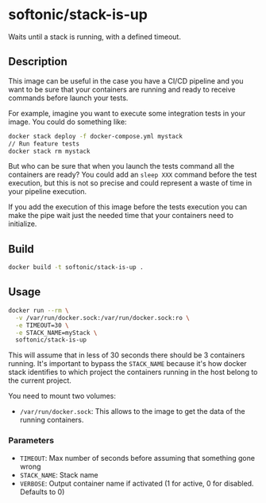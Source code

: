 # softonic/stack-is-up

Waits until a stack is running, with a defined timeout.

## Description

This image can be useful in the case you have a CI/CD pipeline and you want to be sure that
your containers are running and ready to receive commands before launch your tests.

For example, imagine you want to execute some integration tests in your image. You could do something like:

``` bash
docker stack deploy -f docker-compose.yml mystack
// Run feature tests
docker stack rm mystack
```

But who can be sure that when you launch the tests command all the containers are ready?
You could add an `sleep XXX` command before the test execution, but this is not so precise and could
represent a waste of time in your pipeline execution.

If you add the execution of this image before the tests execution you can make the pipe wait just the needed
time that your containers need to initialize.

## Build

``` bash
docker build -t softonic/stack-is-up .
```

## Usage

``` bash
docker run --rm \
  -v /var/run/docker.sock:/var/run/docker.sock:ro \
  -e TIMEOUT=30 \
  -e STACK_NAME=myStack \
  softonic/stack-is-up
```

This will assume that in less of 30 seconds there should be 3 containers running.
It's important to bypass the `STACK_NAME` because it's how docker stack identifies
to which project the containers running in the host belong to the current project.

You need to mount two volumes:

- `/var/run/docker.sock`: This allows to the image to get the data of the running containers.

### Parameters

- `TIMEOUT`: Max number of seconds before assuming that something gone wrong
- `STACK_NAME`: Stack name
- `VERBOSE`: Output container name if activated (1 for active, 0 for disabled. Defaults to 0)
